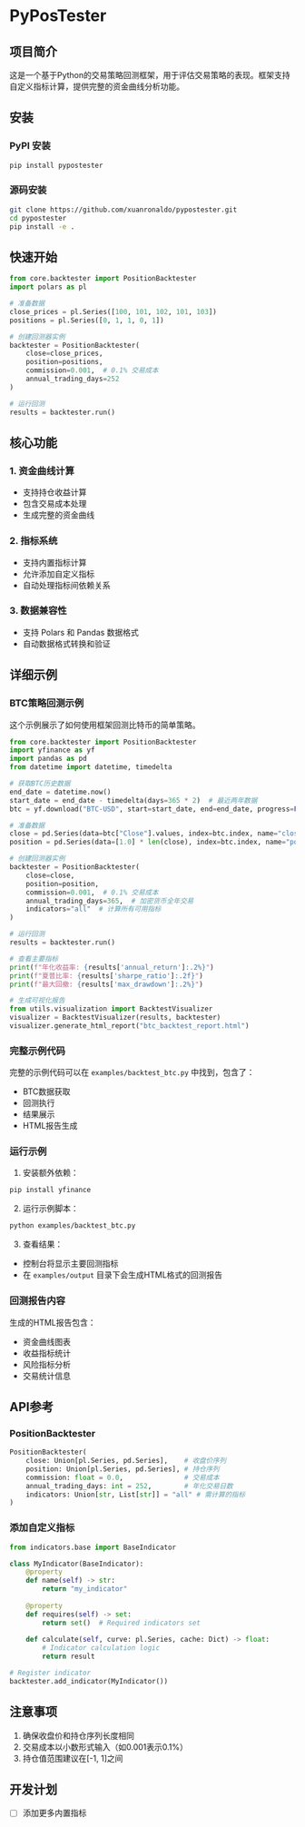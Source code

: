 # PyPosTester

## 项目简介
这是一个基于Python的交易策略回测框架，用于评估交易策略的表现。框架支持自定义指标计算，提供完整的资金曲线分析功能。

## 安装

### PyPI 安装
```bash
pip install pypostester
```

### 源码安装
```bash
git clone https://github.com/xuanronaldo/pypostester.git
cd pypostester
pip install -e .
```

## 快速开始

```python
from core.backtester import PositionBacktester
import polars as pl

# 准备数据
close_prices = pl.Series([100, 101, 102, 101, 103])
positions = pl.Series([0, 1, 1, 0, 1])

# 创建回测器实例
backtester = PositionBacktester(
    close=close_prices,
    position=positions,
    commission=0.001,  # 0.1% 交易成本
    annual_trading_days=252
)

# 运行回测
results = backtester.run()
```

## 核心功能

### 1. 资金曲线计算
- 支持持仓收益计算
- 包含交易成本处理
- 生成完整的资金曲线

### 2. 指标系统
- 支持内置指标计算
- 允许添加自定义指标
- 自动处理指标间依赖关系

### 3. 数据兼容性
- 支持 Polars 和 Pandas 数据格式
- 自动数据格式转换和验证

## 详细示例

### BTC策略回测示例

这个示例展示了如何使用框架回测比特币的简单策略。

```python
from core.backtester import PositionBacktester
import yfinance as yf
import pandas as pd
from datetime import datetime, timedelta

# 获取BTC历史数据
end_date = datetime.now()
start_date = end_date - timedelta(days=365 * 2)  # 最近两年数据
btc = yf.download("BTC-USD", start=start_date, end=end_date, progress=False)

# 准备数据
close = pd.Series(data=btc["Close"].values, index=btc.index, name="close")
position = pd.Series(data=[1.0] * len(close), index=btc.index, name="position")

# 创建回测器实例
backtester = PositionBacktester(
    close=close,
    position=position,
    commission=0.001,  # 0.1% 交易成本
    annual_trading_days=365,  # 加密货币全年交易
    indicators="all"  # 计算所有可用指标
)

# 运行回测
results = backtester.run()

# 查看主要指标
print(f"年化收益率: {results['annual_return']:.2%}")
print(f"夏普比率: {results['sharpe_ratio']:.2f}")
print(f"最大回撤: {results['max_drawdown']:.2%}")

# 生成可视化报告
from utils.visualization import BacktestVisualizer
visualizer = BacktestVisualizer(results, backtester)
visualizer.generate_html_report("btc_backtest_report.html")
```

### 完整示例代码
完整的示例代码可以在 `examples/backtest_btc.py` 中找到，包含了：
- BTC数据获取
- 回测执行
- 结果展示
- HTML报告生成

### 运行示例
1. 安装额外依赖：
```bash
pip install yfinance
```

2. 运行示例脚本：
```bash
python examples/backtest_btc.py
```

3. 查看结果：
- 控制台将显示主要回测指标
- 在 `examples/output` 目录下会生成HTML格式的回测报告

### 回测报告内容
生成的HTML报告包含：
- 资金曲线图表
- 收益指标统计
- 风险指标分析
- 交易统计信息

## API参考

### PositionBacktester

```python
PositionBacktester(
    close: Union[pl.Series, pd.Series],    # 收盘价序列
    position: Union[pl.Series, pd.Series], # 持仓序列
    commission: float = 0.0,               # 交易成本
    annual_trading_days: int = 252,        # 年化交易日数
    indicators: Union[str, List[str]] = "all" # 需计算的指标
)
```

### 添加自定义指标

```python
from indicators.base import BaseIndicator

class MyIndicator(BaseIndicator):
    @property
    def name(self) -> str:
        return "my_indicator"
    
    @property
    def requires(self) -> set:
        return set()  # Required indicators set
    
    def calculate(self, curve: pl.Series, cache: Dict) -> float:
        # Indicator calculation logic
        return result

# Register indicator
backtester.add_indicator(MyIndicator())
```

## 注意事项
1. 确保收盘价和持仓序列长度相同
2. 交易成本以小数形式输入（如0.001表示0.1%）
3. 持仓值范围建议在[-1, 1]之间

## 开发计划
- [ ] 添加更多内置指标

